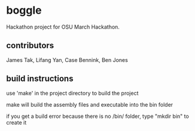 # boggle
Hackathon project for OSU March Hackathon.

## contributors
James Tak, Lifang Yan, Case Bennink, Ben Jones

## build instructions
use 'make' in the project directory to build the project

make will build the assembly files and executable into the bin folder

if you get a build error because there is no /bin/ folder, type "mkdir bin" to create it